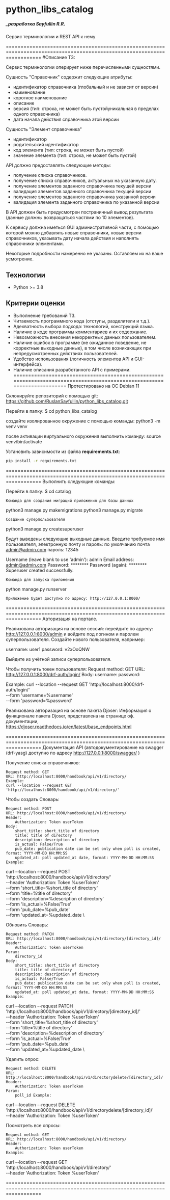 # python_libs_catalog
##### _разработка Sayfullin R.R.


Cервис терминологии и REST API к нему


========================================================================================================================
#Описание ТЗ:

Сервис терминологии оперирует ниже перечисленными сущностями.



Сущность "Справочник" содержит следующие атрибуты:

- идентификатор справочника (глобальный и не зависит от версии)
- наименование
- короткое наименование
- описание
- версия (тип: строка, не может быть пустойуникальная в пределах одного справочника)
- дата начала действия справочника этой версии



Сущность "Элемент справочника"

- идентификатор
- родительский идентификатор
- код элемента (тип: строка, не может быть пустой)
- значение элемента (тип: строка, не может быть пустой)



API должно предоставлять следующие методы:

- получение списка справочников.
- получение списка справочников, актуальных на указанную дату.
- получение элементов заданного справочника текущей версии
- валидация элементов заданного справочника текущей версии
- получение элементов заданного справочника указанной версии
- валидация элемента заданного справочника по указанной версии

В API должен быть предусмотрен постраничный вывод результата (данные должны возвращаться частями по 10 элементов).

К сервису должна иметься GUI административной части, с помощью которой можно добавлять новые справочники, новые версии справочников, указывать дату начала действия и наполнять справочники элементами.

Некоторые подробности намеренно не указаны. Оставляем их на ваше усмотрение.

## Технологии

* Python >= 3.8

## Критерии оценки

* Выполнение требований ТЗ.
* Читаемость программного кода (отступы, разделители и т.д.).
* Адекватность выбора подхода: технологий, конструкций языка.
* Наличие в коде программы комментариев и их содержание.
* Невозможность внесения некорректных данных пользователем.
* Наличие ошибок в программе (не ожиданное поведение, не корректные выходные данные), в том числе возникающих при непредусмотренных действиях пользователей.
* Удобство использования (логичность элементов API и GUI-интерфейса).
* Наличие описания разработанного API с примерами.
========================================================================================================================
Протестировано на ОС Debian 11

Склонируйте репозиторий с помощью git:
https://github.com/RuslanSayfullin/python_libs_catalog.git

Перейти в папку:
$ cd python_libs_catalog

создайте изолированное окружение с помощью команды:
python3 -m venv venv

после активации виртуального окружения выполнить команду:
source venv/bin/activate

Установить зависимости из файла **requirements.txt**:
```bash
pip install -r requirements.txt
```
========================================================================================================================
Выполнить следующие команды:

Перейти в папку:
$ cd catalog

    Команда для создания миграций приложения для базы данных

python3 manage.py makemigrations
python3 manage.py migrate

    Создание суперпользователя

python3 manage.py createsuperuser

Будут выведены следующие выходные данные. Введите требуемое имя пользователя, электронную почту и пароль: по умолчанию почта admin@admin.com пароль: 12345

Username (leave blank to use 'admin'): admin
Email address: admin@admin.com
Password: ********
Password (again): ********
Superuser created successfully.

    Команда для запуска приложения

python manage.py runserver

    Приложение будет доступно по адресу: http://127.0.0.1:8000/
========================================================================================================================
Авторизация на портале.

Реализована авторизация на основе сессий:
перейдите по адресу: http://127.0.0.1:8000/admin и войдите под логином и паролем суперпользователя.
Создайте нового пользователя, например:

username: user1
password: v2xOoQNW

Выйдите из учётной записи суперпользователя.

Чтобы получить токен пользователя:
Request method: GET
URL: http://127.0.0.1:8000/drf-auth/login/
Body:
    username:
    password:

Example:
curl --location --request GET 'http://localhost:8000/drf-auth/login/' \
--form 'username=%username' \
--form 'password=%password'

Реализована авторизация на основе пакета Djoser:
Информация о функционале пакета Djoser, представлена на странице оф. документации,  
https://djoser.readthedocs.io/en/latest/base_endpoints.html


========================================================================================================================
Документация API (автодокументирование на swagger (drf-yasg) доступно по адресу http://127.0.0.1:8000/swagger/ )


Получение списка справочников:

    Request method: GET
    URL: http://localhost:8000/handbook/api/v1/directory/
    Example:
    curl --location --request GET 'http://localhost:8000/handbook/api/v1/directory/'


Чтобы создать Словарь:

    Request method: POST
    URL: http://localhost:8000/handbook/api/v1/directory/
    Header:
        Authorization: Token userToken
    Body:
        short_title: short_title of directory
        title: title of directory
        description: description of directory
        is_actual: False/True
        pub_date: publication date can be set only when poll is created, format: YYYY-MM-DD HH:MM:SS
        updated_at: poll updated_at date, format: YYYY-MM-DD HH:MM:SS
    Example:

curl --location --request POST 'http://localhost:8000/handbook/api/v1/directory/' \
--header 'Authorization: Token %userToken' \
--form 'short_title=%short_title of directory' \
--form 'title=%title of directory' \
--form 'description=%description of directory' \
--form 'is_actual=%False/True' \
--form 'pub_date=%pub_date' \
--form 'updated_at=%updated_date \


Обновить Словарь:

    Request method: PATCH
    URL: http://localhost:8000/handbook/api/v1/directory/[directory_id]/
    Header:
        Authorization: Token userToken
    Param:
        directory_id
    Body:
        short_title: short_title of directory
        title: title of directory
        description: description of directory
        is_actual: False/True
        pub_date: publication date can be set only when poll is created, format: YYYY-MM-DD HH:MM:SS
        updated_at: poll updated_at date, format: YYYY-MM-DD HH:MM:SS
    Example:

curl --location --request PATCH 'http://localhost:8000/handbook/api/v1/directory/[directory_id]/' \
--header 'Authorization: Token %userToken' \
--form 'short_title=%short_title of directory' \
--form 'title=%title of directory' \
--form 'description=%description of directory' \
--form 'is_actual=%False/True' \
--form 'pub_date=%pub_date' \
--form 'updated_at=%updated_date \

Удалить опрос:

    Request method: DELETE
    URL: http://localhost:8000/handbook/api/v1/directorydelete/[directory_id]/
    Header:
        Authorization: Token userToken
    Param:
        poll_id Example:

curl --location --request DELETE 'http://localhost:8000/handbook/api/v1/directorydelete/[directory_id]/' \
--header 'Authorization: Token %userToken'

Посмотреть все опросы:

    Request method: GET
    URL: http://localhost:8000/handbook/api/v1/directory/
    Header:
        Authorization: Token userToken
    Example:

curl --location --request GET 'http://localhost:8000/handbook/api/v1/directory/' \
--header 'Authorization: Token %userToken'


========================================================================================================================